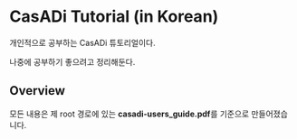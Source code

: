 # CasADi Tutorial (in Korean)

개인적으로 공부하는 CasADi 튜토리얼이다. <br/>

나중에 공부하기 좋으려고 정리해둔다. <br/>



## Overview

모든 내용은 제 root 경로에 있는 **casadi-users_guide.pdf**를 기준으로 만들어졌습니다. <br/>



